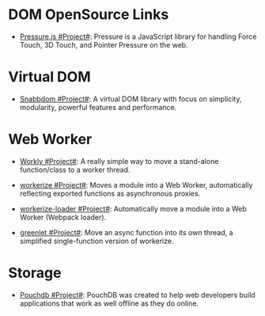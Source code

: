 # DOM OpenSource Links

* [Pressure.js #Project#](https://pressurejs.com/): Pressure is a JavaScript library for handling Force Touch, 3D Touch, and Pointer Pressure on the web.

# Virtual DOM

* [Snabbdom #Project#](https://github.com/snabbdom/snabbdom): A virtual DOM library with focus on simplicity, modularity, powerful features and performance.

# Web Worker

* [Workly #Project#](https://github.com/pshihn/workly): A really simple way to move a stand-alone function/class to a worker thread.

- [workerize #Project#](https://github.com/developit/workerize): Moves a module into a Web Worker, automatically reflecting exported functions as asynchronous proxies.

- [workerize-loader #Project#](https://github.com/developit/workerize-loader): Automatically move a module into a Web Worker (Webpack loader).

- [greenlet #Project#](https://github.com/developit/greenlet): Move an async function into its own thread, a simplified single-function version of workerize.

# Storage

* [Pouchdb #Project#](https://github.com/pouchdb/pouchdb): PouchDB was created to help web developers build applications that work as well offline as they do online.
